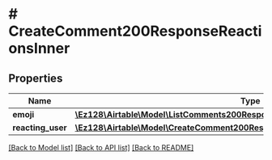 # # CreateComment200ResponseReactionsInner

## Properties

Name | Type | Description | Notes
------------ | ------------- | ------------- | -------------
**emoji** | [**\Ez128\Airtable\Model\ListComments200ResponseCommentsInnerReactionsInnerEmoji**](ListComments200ResponseCommentsInnerReactionsInnerEmoji.md) |  |
**reacting_user** | [**\Ez128\Airtable\Model\CreateComment200ResponseReactionsInnerReactingUser**](CreateComment200ResponseReactionsInnerReactingUser.md) |  |

[[Back to Model list]](../../README.md#models) [[Back to API list]](../../README.md#endpoints) [[Back to README]](../../README.md)
